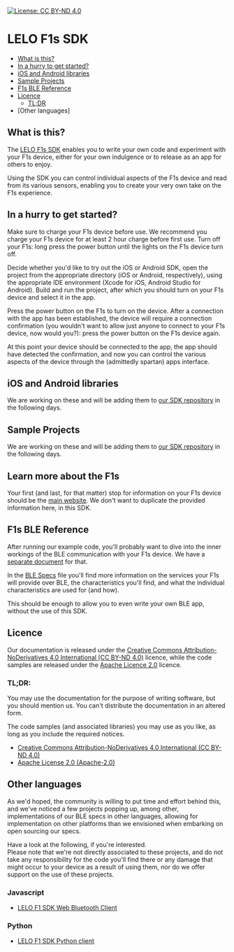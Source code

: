 [![License: CC BY-ND 4.0](https://img.shields.io/badge/License-CC%20BY--ND%204.0-lightgrey.svg)](https://creativecommons.org/licenses/by-nd/4.0/)

# LELO F1s SDK

- [What is this?](#what-is-this)
- [In a hurry to get started?](#in-a-hurry-to-get-started)
- [iOS and Android libraries](#ios-and-android-libraries)
- [Sample Projects](#sample-projects)
- [F1s BLE Reference](#f1s-ble-reference)
- [Licence](#licence)
    - [TL;DR](#tldr)
- [Other languages]

## What is this?

The [LELO F1s SDK](https://www.lelo.com/f1s-developers-kit-red) enables you to write your own code and experiment with your F1s device, either for your own indulgence or to release as an app for others to enjoy.

Using the SDK you can control individual aspects of the F1s device and read from its various sensors, enabling you to create your very own take on the F1s experience.

## In a hurry to get started?

Make sure to charge your F1s device before use. We recommend you charge your F1s device for at least 2 hour charge before first use. Turn off your F1s: long press the power button until the lights on the F1s device turn off.

Decide whether you'd like to try out the iOS or Android SDK, open the project from the appropriate directory (iOS or Android, respectively), using the appropriate IDE environment (Xcode for iOS, Android Studio for Android). Build and run the project, after which you should turn on your F1s device and select it in the app.

Press the power button on the F1s to turn on the device. After a connection with the app has been established, the device will require a connection confirmation (you wouldn't want to allow just anyone to connect to your F1s device, now would you?): press the power button on the F1s device again.

At this point your device should be connected to the app, the app should have detected the confirmation, and now you can control the various aspects of the device through the (admittedly spartan) apps interface.

## iOS and Android libraries

We are working on these and will be adding them to [our SDK repository](https://github.com/LELO-Devs/F1s-SDK) in the following days.

## Sample Projects

We are working on these and will be adding them to [our SDK repository](https://github.com/LELO-Devs/F1s-SDK) in the following days.

## Learn more about the F1s

Your first (and last, for that matter) stop for information on your F1s device should be the [main website](https://www.lelo.com/f1s-developers-kit-red). We don't want to duplicate the provided information here, in this SDK.

## F1s BLE Reference

After running our example code, you'll probably want to dive into the inner workings of the BLE communication with your F1s device. We have a [separate document](BLE-Specs.md) for that.

In the [BLE Specs](BLE-Specs.md) file you'll find more information on the services your F1s will provide over BLE, the characteristics you'll find, and what the individual characteristics are used for (and how).

This should be enough to allow you to even write your own BLE app, without the use of this SDK.

## Licence

Our documentation is released under the [Creative Commons Attribution-NoDerivatives 4.0 International (CC BY-ND 4.0)](https://creativecommons.org/licenses/by-nd/4.0/) licence, while the code samples are released under the [Apache Licence 2.0](http://www.apache.org/licenses/LICENSE-2.0) licence.

### TL;DR:

You may use the documentation for the purpose of writing software, but you should mention us. You can't distribute the documentation in an altered form.

The code samples (and associated libraries) you may use as you like, as long as you include the required notices.

* [Creative Commons Attribution-NoDerivatives 4.0 International (CC BY-ND 4.0)](https://tldrlegal.com/license/creative-commons-attribution-noderivatives-4.0-international-(cc-by-nd-4.0))
* [Apache License 2.0 (Apache-2.0)](https://tldrlegal.com/license/apache-license-2.0-(apache-2.0))

## Other languages

As we'd hoped, the community is willing to put time and effort behind this, and we've noticed a few projects popping up, among other, implementations of our BLE specs in other languages, allowing for implementation on other platforms than we envisioned when embarking on open sourcing our specs.

Have a look at the following, if you're interested.  
Please note that we're not directly associated to these projects, and do not take any responsibility for the code you'll find there or any damage that might occur to your device as a result of using them, nor do we offer support on the use of these projects.

### Javascript

* [LELO F1 SDK Web Bluetooth Client](https://github.com/fabiofenoglio/lelo-f1-web-sdk)

### Python

* [LELO F1 SDK Python client](https://github.com/fabiofenoglio/lelo-f1-python-sdk)
